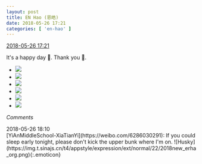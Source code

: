 ```yaml
---
layout: post
title: EN Hao (恩皓)
date: 2018-05-26 17:21
categories: [ 'en-hao' ]
---
```


<div class="weibo-info">
  <a href="https://weibo.com/6346318257/Gis3fjPvS">2018-05-26 17:21</a>
</div>

It's a happy day 🤗. Thank you 🙏.

<!-- more -->

<ul class="weibo-pic-list-2">
  <li class="weibo-pic">
    <a href="http://wx2.sinaimg.cn/mw690/006VuvhTgy1frov4u0fghj32c0340kjm.jpg"><img src="http://wx2.sinaimg.cn/thumb150/006VuvhTgy1frov4u0fghj32c0340kjm.jpg"/></a>
  </li>
  <li class="weibo-pic">
    <a href="http://wx2.sinaimg.cn/mw690/006VuvhTgy1frov50bcw0j32c0340hdu.jpg"><img src="http://wx2.sinaimg.cn/thumb150/006VuvhTgy1frov50bcw0j32c0340hdu.jpg"/></a>
  </li>
  <li class="weibo-pic">
    <a href="http://wx3.sinaimg.cn/mw690/006VuvhTgy1frov559enyj32c0340e82.jpg"><img src="http://wx3.sinaimg.cn/thumb150/006VuvhTgy1frov559enyj32c0340e82.jpg"/></a>
  </li>
  <li class="weibo-pic">
    <a href="http://wx4.sinaimg.cn/mw690/006VuvhTgy1frov5nz1x9j32c03404qq.jpg"><img src="http://wx4.sinaimg.cn/thumb150/006VuvhTgy1frov5nz1x9j32c03404qq.jpg"/></a>
  </li>
  <li class="weibo-pic">
    <a href="http://wx2.sinaimg.cn/mw690/006VuvhTgy1frov613ixsj32c0340kjm.jpg"><img src="http://wx2.sinaimg.cn/thumb150/006VuvhTgy1frov613ixsj32c0340kjm.jpg"/></a>
  </li>
  <li class="weibo-pic">
    <a href="http://wx3.sinaimg.cn/mw690/006VuvhTgy1frov6hdfd6j32c0340x6q.jpg"><img src="http://wx3.sinaimg.cn/thumb150/006VuvhTgy1frov6hdfd6j32c0340x6q.jpg"/></a>
  </li>
</ul>

*Comments*

<div class="weibo-info">2018-05-26 18:10</div>
[YiAnMiddleSchool-XiaTianYi](https://weibo.com/6286030291): If you could sleep early tonight, please don't kick the upper bunk where I'm on. ![Husky](https://img.t.sinajs.cn/t4/appstyle/expression/ext/normal/22/2018new_erha_org.png){:.emoticon}
